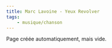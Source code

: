 ```yaml
---
title: Marc Lavoine - Yeux Revolver
tags:
    - musique/chanson
---
```


Page créée automatiquement, mais vide.

